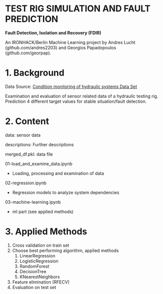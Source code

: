 # TEST RIG SIMULATION AND FAULT PREDICTION

**Fault Detection, Isolation and Recovery (FDIR)** 


An IRONHACK/Berlin Machine Learning project by Andres Lucht (github.com/andres2203) and Georgios Papadopoulos (github.com/georpap).



# 1. Background

Data Source: [Condition monitoring of hydraulic systems Data Set ](https://archive.ics.uci.edu/ml/datasets/Condition+monitoring+of+hydraulic+systems)

Examination and evaluation of sensor related data of a hydraulic testing rig. Prediction 4 different target values for stable situation/fault detection.


# 2. Content

data: sensor data

descriptions: Further descriptions

merged_df.pkl: data file



01-load_and_examine_data.ipynb
* Loading, processing and examination of data

02-regression.ipynb
* Regression models to analyze system dependencies 

03-machine-learning.ipynb
* ml part (see applied methods)



# 3. Applied Methods

1. Cross validation on train set
2. Choose best performing algorithm, applied methods
   1. LinearRegression
   2. LogisticRegression
   3. RandomForest
   4. DecisionTree
   5. KNearestNeighbors
3. Feature elimination (RFECV)
4. Evaluation on test set

